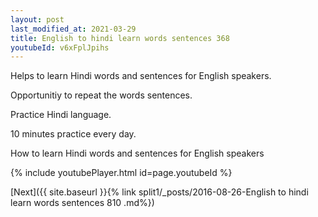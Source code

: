 ```yaml
---
layout: post
last_modified_at: 2021-03-29
title: English to hindi learn words sentences 368 
youtubeId: v6xFplJpihs
---
```

 
 
Helps to learn Hindi words and sentences for English speakers.

Opportunitiy to repeat the words sentences. 

Practice Hindi language. 
 
10 minutes practice every day. 
 
How to learn Hindi words and sentences for English speakers 
 
{% include youtubePlayer.html id=page.youtubeId %}
 
 
[Next]({{ site.baseurl }}{% link  split1/_posts/2016-08-26-English to hindi learn words sentences 810 .md%})
 
